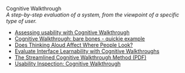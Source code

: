 Cognitive Walkthrough  
_A step-by-step evaluation of a system, from the viewpoint of a specific type of user._

*   [Assessing usability with Cognitive Walkthrough](https://uxdesign.cc/assessing-interfaces-with-cognitive-walkthrough-9f92eae4321f)  
*   [Cognitive Walkthrough: bare bones - quickie example](http://web.engr.oregonstate.edu/%7Eburnett/CS589HCI/CognitiveWalkBareBones.html)  
*   [Does Thinking Aloud Affect Where People Look?](https://measuringu.com/ta-gazepaths/)  
*   [Evaluate Interface Learnability with Cognitive Walkthroughs](https://www.nngroup.com/articles/cognitive-walkthroughs/)  
*   [The Streamlined Cognitive Walkthrough Method (PDF)](http://dl.acm.org/citation.cfm?id=332456&dl=ACM&coll=DL&CFID=665649760&CFTOKEN=32197100)  
*   [Usability Inspection: Cognitive Walkthrough](http://www.usabilityhome.com/CognWalk.htm)  
